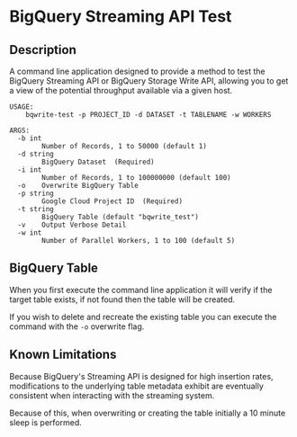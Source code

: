 # BigQuery Streaming API Test


## Description
A command line application designed to provide a method to test the BigQuery Streaming API or BigQuery Storage Write API, allowing you to get a view of the potential throughput available via a given host.

```
USAGE:
    bqwrite-test -p PROJECT_ID -d DATASET -t TABLENAME -w WORKERS

ARGS:
  -b int
    	Number of Records, 1 to 50000 (default 1)
  -d string
    	BigQuery Dataset  (Required)
  -i int
    	Number of Records, 1 to 100000000 (default 100)
  -o	Overwrite BigQuery Table
  -p string
    	Google Cloud Project ID  (Required)
  -t string
    	BigQuery Table (default "bqwrite_test")
  -v	Output Verbose Detail
  -w int
    	Number of Parallel Workers, 1 to 100 (default 5)
```

## BigQuery Table
When you first execute the command line application it will verify if the target table exists, if not found then the table will be created.

If you wish to delete and recreate the existing table you can execute the command with the `-o` overwrite flag.

## Known Limitations
Because BigQuery's Streaming API is designed for high insertion rates, modifications to the underlying table metadata exhibit are eventually consistent when interacting with the streaming system.  

Because of this, when overwriting or creating the table initially a 10 minute sleep is performed.
